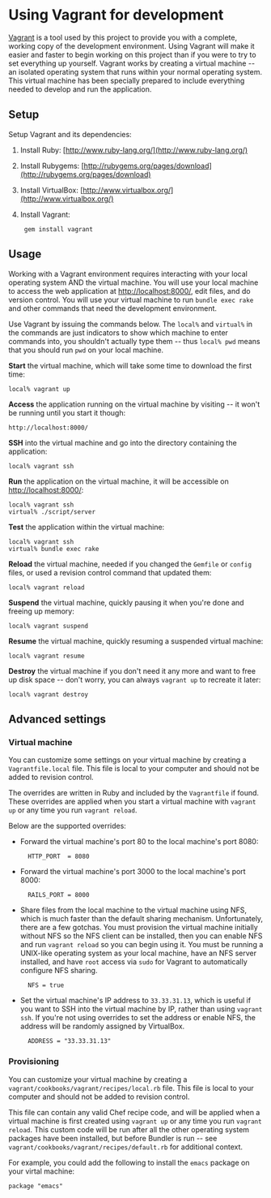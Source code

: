 Using Vagrant for development
=============================

[Vagrant](http://vagrantup.com/) is a tool used by this project to provide you with a complete, working copy of the development environment. Using Vagrant will make it easier and faster to begin working on this project than if you were to try to set everything up yourself. Vagrant works by creating a virtual machine -- an isolated operating system that runs within your normal operating system. This virtual machine has been specially prepared to include everything needed to develop and run the application.

Setup
-----

Setup Vagrant and its dependencies:

1. Install Ruby: [http://www.ruby-lang.org/](http://www.ruby-lang.org/)
2. Install Rubygems: [http://rubygems.org/pages/download](http://rubygems.org/pages/download)
3. Install VirtualBox: [http://www.virtualbox.org/](http://www.virtualbox.org/)
4. Install Vagrant:

        gem install vagrant

Usage
-----

Working with a Vagrant environment requires interacting with your local operating system AND the virtual machine. You will use your local machine to access the web application at [http://localhost:8000/](http://localhost:8000/), edit files, and do version control. You will use your virtual machine to run `bundle exec rake` and other commands that need the development environment.

Use Vagrant by issuing the commands below. The `local%` and `virtual%` in the commands are just indicators to show which machine to enter commands into, you shouldn't actually type them -- thus `local% pwd` means that you should run `pwd` on your local machine.

**Start** the virtual machine, which will take some time to download the first time:

    local% vagrant up

**Access** the application running on the virtual machine by visiting -- it won't be running until you start it though:

    http://localhost:8000/

**SSH** into the virtual machine and go into the directory containing the application:

    local% vagrant ssh

**Run** the application on the virtual machine, it will be accessible on [http://localhost:8000/](http://localhost:8000/):

    local% vagrant ssh
    virtual% ./script/server

**Test** the application within the virtual machine:

    local% vagrant ssh
    virtual% bundle exec rake

**Reload** the virtual machine, needed if you changed the `Gemfile` or `config` files, or used a revision control command that updated them:

    local% vagrant reload

**Suspend** the virtual machine, quickly pausing it when you're done and freeing up memory:

    local% vagrant suspend

**Resume** the virtual machine, quickly resuming a suspended virtual machine:

    local% vagrant resume

**Destroy** the virtual machine if you don't need it any more and want to free up disk space -- don't worry, you can always `vagrant up` to recreate it later:

    local% vagrant destroy

Advanced settings
-----------------

### Virtual machine

You can customize some settings on your virtual machine by creating a `Vagrantfile.local` file. This file is local to your computer and should not be added to revision control.

The overrides are written in Ruby and included by the `Vagrantfile` if found. These overrides are applied when you start a virtual machine with `vagrant up` or any time you run `vagrant reload`.

Below are the supported overrides:

* Forward the virtual machine's port 80 to the local machine's port 8080:

        HTTP_PORT  = 8080

* Forward the virtual machine's port 3000 to the local machine's port 8000:

        RAILS_PORT = 8000

* Share files from the local machine to the virtual machine using NFS, which is much faster than the default sharing mechanism. Unfortunately, there are a few gotchas. You must provision the virtual machine initially without NFS so the NFS client can be installed, then you can enable NFS and run `vagrant reload` so you can begin using it. You must be running a UNIX-like operating system as your local machine, have an NFS server installed, and have `root` access via `sudo` for Vagrant to automatically configure NFS sharing.

        NFS = true

* Set the virtual machine's IP address to `33.33.31.13`, which is useful if you want to SSH into the virtual machine by IP, rather than using `vagrant ssh`. If you're not using overrides to set the address or enable NFS, the address will be randomly assigned by VirtualBox.

        ADDRESS = "33.33.31.13"

### Provisioning

You can customize your virtual machine by creating a `vagrant/cookbooks/vagrant/recipes/local.rb` file. This file is local to your computer and should not be added to revision control.

This file can contain any valid Chef recipe code, and will be applied when a virtual machine is first created using `vagrant up` or any time you run `vagrant reload`. This custom code will be run after all the other operating system packages have been installed, but before Bundler is run -- see `vagrant/cookbooks/vagrant/recipes/default.rb` for additional context.

For example, you could add the following to install the `emacs` package on your virtal machine:

    package "emacs"
